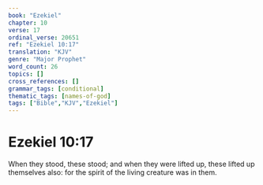 ```yaml
---
book: "Ezekiel"
chapter: 10
verse: 17
ordinal_verse: 20651
ref: "Ezekiel 10:17"
translation: "KJV"
genre: "Major Prophet"
word_count: 26
topics: []
cross_references: []
grammar_tags: [conditional]
thematic_tags: [names-of-god]
tags: ["Bible","KJV","Ezekiel"]
---
```


# Ezekiel 10:17

When they stood, these stood; and when they were lifted up, these lifted up themselves also: for the spirit of the living creature was in them.
